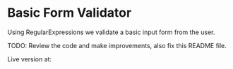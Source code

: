 # Basic Form Validator

Using RegularExpressions we validate a basic input form from the user.

TODO: Review the code and make improvements, also fix this README file.

Live version at: 
